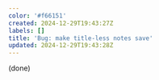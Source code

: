 ```yaml
---
color: '#f66151'
created: 2024-12-29T19:43:27Z
labels: []
title: 'Bug: make title-less notes save'
updated: 2024-12-29T19:43:28Z
---
```

(done)